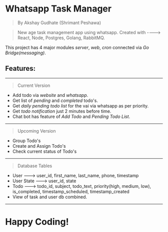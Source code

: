 # Whatsapp Task Manager
> By Akshay Gudhate (Shrimant Peshawa)

> New age task management app using whatsapp. Created with ----> React, Node, Postgres, Golang, RabbitMQ.

This project has 4 major modules *server*, *web*, *cron* connected via *Go Bridge(messaging)*.

## Features:
- -----------------------------------------------------------------------------------------------------------------------------------------------------------------
> Current Version
- Add todo via *website* and *whatsapp*.
- Get list of *pending* and *completed* todo's.
- Get *daily pending todo list* for the vai via whatsapp as per priority.
- Get *todo notification* just 2 minutes before time.
- Chat bot has feature of *Add Todo* and *Pending Todo List*.
- -----------------------------------------------------------------------------------------------------------------------------------------------------------------
> Upcoming Version
- Group Todo's
- Create and Assign Todo's
- Check current status of Todo's
- -----------------------------------------------------------------------------------------------------------------------------------------------------------------
> Database Tables
* User ---> user_id, first_name, last_name, phone, timestamp
* User State ---> user_id, state
* Todo ---> todo_id, subject, todo_text, priority(high, medium, low), is_completed, timestamp_scheduled, timestamp_created
* View of task and user db combined.
- -----------------------------------------------------------------------------------------------------------------------------------------------------------------

# Happy Coding!
